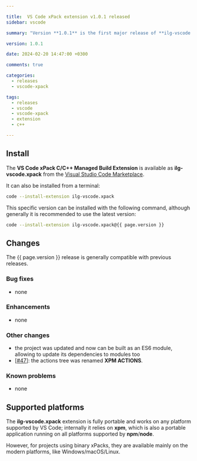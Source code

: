 ```yaml
---

title:  VS Code xPack extension v1.0.1 released
sidebar: vscode

summary: "Version **1.0.1** is the first major release of **ilg-vscode.xpack**; it updates the project to ES6 modules."

version: 1.0.1

date: 2024-02-20 14:47:00 +0300

comments: true

categories:
  - releases
  - vscode-xpack

tags:
  - releases
  - vscode
  - vscode-xpack
  - extension
  - c++

---
```


## Install

The **VS Code xPack C/C++ Managed Build Extension** is
available as **ilg-vscode.xpack** from the
[Visual Studio Code Marketplace](https://marketplace.visualstudio.com/items?itemName=ilg-vscode.xpack).

It can also be installed from a terminal:

```sh
code --install-extension ilg-vscode.xpack
```

This specific version can be installed with the following command,
although generally it is recommended to use the latest version:

```sh
code --install-extension ilg-vscode.xpack@{{ page.version }}
```

## Changes

The {{ page.version }} release
is generally compatible with previous releases.

### Bug fixes

- none

### Enhancements

- none

### Other changes

- the project was updated and now can be built as an ES6 module, allowing
to update its dependencies to modules too
- [[#47](https://github.com/xpack/vscode-xpack-extension-ts/issues/47)]: the
actions tree was renamed **XPM ACTIONS**.

### Known problems

- none

## Supported platforms

The **ilg-vscode.xpack** extension is fully portable and works on any
platform supported by VS Code; internally it relies on **xpm**, which
is also a portable application running on all platforms supported
by **npm**/**node**.

However, for projects using binary xPacks, they are available mainly
on the modern platforms, like Windows/macOS/Linux.
